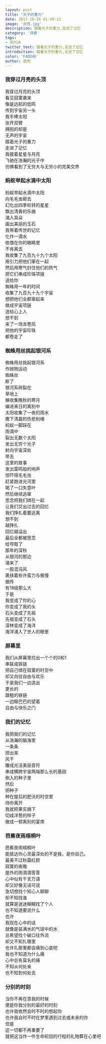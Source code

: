 ```yaml
---
layout: post
title: "光子的重力"
date: 2017-10-26 01:49:12
image: '对月.jpg'
description: 踏着光子的重力,走进了记忆
category: '诗歌'
tags:
- 现代诗
twitter_text: 踏着光子的重力,走进了记忆
introduction: 踏着光子的重力,走进了记忆
color: 'FADD4E'
author: 夜雨
---
```

### 我穿过月亮的头顶  
我穿过月亮的头顶  
看见寂寞袭来  
像是远航的低鸣  
传到宇宙另一头  
我手捧太阳  
张开双臂  
拥抱的却是  
无声的宇宙  
踏着光子的重力  
走进了记忆  
我披着星星与月亮  
飞驰在浩瀚的光子中  
仿佛看到了无穷大与无穷小的完美交界  
### 蚂蚁举起水滴中太阳  
蚂蚁举起水滴中太阳  
向毛毛虫砸去  
幻化出四季轮转的星星  
飘出清香的乐曲  
涌入耳朵  
画出美丽的玉石  
我带着传世的记忆  
化作一滴水  
依偎在你的眼睛里  
不肯离去  
我收集了九百九十九个太阳  
用引力把他们窜在一起  
然后用寒气封住他们的热气  
把它们串成珍珠项链  
送给你  
蜘蛛用一年的时间  
收集了九百九十九个宇宙  
想把他们全都窜起来  
做成宇宙项链  
送给心上人  
想不到  
来了一场龙卷风  
把他的宇宙珍珠  
都卷走了  
### 蜘蛛用丝挑起银河系  
蜘蛛用丝挑起银河系  
作抛物运动  
蜘蛛丝  
断了  
银河系碎裂在  
草地上  
蝉收集晚秋的寒月  
编进来日的离别中  
太阳收集了一夜的雨水  
撒下清晨的伤悲别绪  
蚂蚁一脚踩在  
雨滴中  
裂出无数个太阳  
发出无穷个光子  
射向宇宙深处  
带去  
这里的故事  
发出雷鸣般的响声  
惊吓得毛毛虫  
赶紧跑进光河里  
喝了一口失意叶  
然后继续逃窜  
思念把我们绑在一起  
让我们交出过去的回忆  
我们挣扎着要逃离  
想不到  
越挣扎  
回忆越溢出  
最后全都被思念  
给夺取了  
那年的深秋  
从银河的那边  
涌来了  
一股混沌风  
裹挟着些许蛮力与傲慢  
据传  
有18级那么大  
于是  
我变成了你的心  
你变成了我的头  
石头变成了先祖  
先祖变成了石头  
深林变成了海洋  
海洋涌入了世人的眼里  
### 屏幕里  
我们从屏幕里捡出一个个的0和1  
串联成铁链  
把自己绑在寂寞的时空中  
却又向往自由与欢乐  
于是我们一边造出  
更长的  
跟粗的铁链  
一边眼巴巴的望着  
自由与快乐之门  
### 我们的记忆  
我把我们的记忆  
从浩瀚的脑海里  
一条条  
捞出来  
风干  
雕成光洁美丽音符  
串成横跨宇宙两端那么长的基因  
倒入的种子里  
然后  
把种子  
种在屋后的肥沃的时空里  
待你离开  
我就把果实摘下  
切成洋葱的样子  
做成一顿离别的宴席  
### 芭蕉夜雨梧桐叶  
芭蕉夜雨梧桐叶  
能抵达你心灵最深处的不是我，是你自己。  
最美不过秋霜红颜  
寂寞的夜晚  
屋外的雨滴滴答答  
心中似有千言万语  
却又好像无话可说  
急切想找个知心人聊聊  
却不知找谁  
就算是迷迷糊糊找了个人  
也不知道要说什么  
也许  
我现在心中的话  
就像是装满水的气球中的水  
总希望找个破口往外流  
却又不知扎哪里  
也许扎那里都会痛到心底吧  
我也不知道为什么痛  
心中总有莫名的痛  
不知从何处来  
也不知到何处去  

### 分别的时刻  
当你不再在意我的时候  
便是你我分别的最好的时刻  
也许我依然会时不时的想起你  
也许我会时不时在梦里遇到过去或未来的你  
但是  
这一切都不再重要了  
就把这当作一件生命轮回的行程的礼物葬在心里吧
